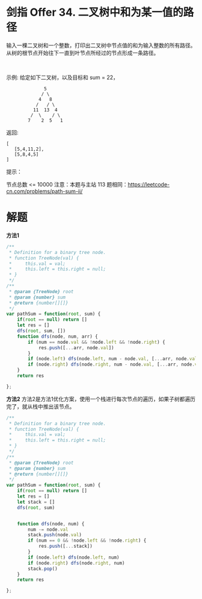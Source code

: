 # 剑指 Offer 34. 二叉树中和为某一值的路径

输入一棵二叉树和一个整数，打印出二叉树中节点值的和为输入整数的所有路径。从树的根节点开始往下一直到叶节点所经过的节点形成一条路径。

 

示例:
给定如下二叉树，以及目标和 sum = 22，
```
              5
             / \
            4   8
           /   / \
          11  13  4
         /  \    / \
        7    2  5   1
```
返回:
```
[
   [5,4,11,2],
   [5,8,4,5]
]
```

提示：

节点总数 <= 10000
注意：本题与主站 113 题相同：https://leetcode-cn.com/problems/path-sum-ii/


# 解题
**方法1**
```js
/**
 * Definition for a binary tree node.
 * function TreeNode(val) {
 *     this.val = val;
 *     this.left = this.right = null;
 * }
 */
/**
 * @param {TreeNode} root
 * @param {number} sum
 * @return {number[][]}
 */
var pathSum = function(root, sum) {
    if(root == null) return []
    let res = []
    dfs(root, sum, [])
    function dfs(node, num, arr) {
        if (num == node.val && !node.left && !node.right) {
            res.push([...arr, node.val])
        }
        if (node.left) dfs(node.left, num - node.val, [...arr, node.val])
        if (node.right) dfs(node.right, num - node.val, [...arr, node.val])
    }
    return res

};
```

**方法2**
方法2是方法1优化方案，使用一个栈进行每次节点的遍历，如果子树都遍历完了，就从栈中推出该节点。
```js
/**
 * Definition for a binary tree node.
 * function TreeNode(val) {
 *     this.val = val;
 *     this.left = this.right = null;
 * }
 */
/**
 * @param {TreeNode} root
 * @param {number} sum
 * @return {number[][]}
 */
var pathSum = function(root, sum) {
    if(root == null) return []
    let res = []
    let stack = []
    dfs(root, sum)


    function dfs(node, num) {
        num -= node.val
        stack.push(node.val)
        if (num == 0 && !node.left && !node.right) {
            res.push([...stack])
        }
        if (node.left) dfs(node.left, num)
        if (node.right) dfs(node.right, num)
        stack.pop()
    }
    return res

};
```
